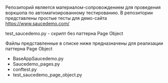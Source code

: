 Репозиторий является материалом-сопровождением для проведения воркшопа по автоматизированному тестированию.
В репозитории представлены простые тесты для демо-сайта https://www.saucedemo.com/

test_saucedemo.py - скрипт без паттерна Page Object

Файлы представленные в списке ниже предназначены для реализации паттерна Page Object
- BaseAppSaucedemo.py
- Saucedemo_pages.py
- conftest.py
- test_saucedemo_page_object.py 
